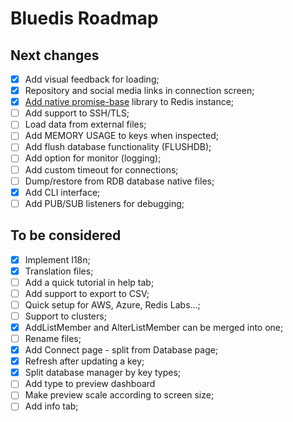 # Bluedis Roadmap

## Next changes

- [x] Add visual feedback for loading;
- [x] Repository and social media links in connection screen;
- [x] [Add native promise-base](https://github.com/luin/ioredis#plugging-in-your-own-promises-library) library to Redis instance;
- [ ] Add support to SSH/TLS;
- [ ] Load data from external files;
- [ ] Add MEMORY USAGE to keys when inspected;
- [ ] Add flush database functionality (FLUSHDB);
- [ ] Add option for monitor (logging);
- [ ] Add custom timeout for connections;
- [ ] Dump/restore from RDB database native files;
- [x] Add CLI interface;
- [ ] Add PUB/SUB listeners for debugging;

## To be considered

- [x] Implement I18n;
- [x] Translation files;
- [ ] Add a quick tutorial in help tab;
- [ ] Add support to export to CSV;
- [ ] Quick setup for AWS, Azure, Redis Labs...;
- [ ] Support to clusters;
- [x] AddListMember and AlterListMember can be merged into one;
- [ ] Rename files;
- [x] Add Connect page - split from Database page;
- [x] Refresh after updating a key;
- [x] Split database manager by key types;
- [ ] Add type to preview dashboard
- [ ] Make preview scale according to screen size;
- [ ] Add info tab;
